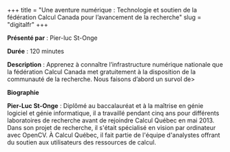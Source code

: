 +++
title = "Une aventure numérique : Technologie et soutien de la fédération Calcul Canada pour l’avancement de la recherche"
slug = "digitalfr"
+++

**Présenté par** : Pier-luc St-Onge

**Durée** : 120 minutes

**Description** : Apprenez à connaître l’infrastructure numérique nationale que la fédération Calcul Canada met gratuitement à la disposition de la communauté de la recherche. Nous faisons d’abord un survol de>

**Biographie**

**Pier-Luc St-Onge** : Diplômé au baccalauréat et à la maîtrise en génie logiciel et génie informatique, il a travaillé pendant cinq ans pour différents laboratoires de recherche avant de rejoindre Calcul Québec en mai 2013. Dans son projet de recherche, il s'était spécialisé en vision par ordinateur avec OpenCV. À Calcul Québec, il fait partie de l'équipe d'analystes offrant du soutien aux utilisateurs des ressources de calcul.
